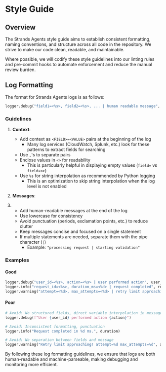 # Style Guide

## Overview

The Strands Agents style guide aims to establish consistent formatting, naming conventions, and structure across all code in the repository. We strive to make our code clean, readable, and maintainable.

Where possible, we will codify these style guidelines into our linting rules and pre-commit hooks to automate enforcement and reduce the manual review burden.

## Log Formatting

The format for Strands Agents logs is as follows:

```python
logger.debug("field1=<%s>, field2=<%s>, ... | human readable message", field1, field2, ...)
```

### Guidelines


1. **Context**:
   - Add context as `<FIELD>=<VALUE>` pairs at the beginning of the log
     - Many log services (CloudWatch, Splunk, etc.) look for these patterns to extract fields for searching
   - Use `,`'s to separate pairs
   - Enclose values in `<>` for readability
     - This is particularly helpful in displaying empty values (`field=` vs `field=<>`)
   - Use `%s` for string interpolation as recommended by Python logging
     - This is an optimization to skip string interpolation when the log level is not enabled

1. **Messages**:
2. 
   - Add human-readable messages at the end of the log
   - Use lowercase for consistency
   - Avoid punctuation (periods, exclamation points, etc.) to reduce clutter
   - Keep messages concise and focused on a single statement
   - If multiple statements are needed, separate them with the pipe character (`|`)
     - Example: `"processing request | starting validation"`

### Examples

#### Good

```python
logger.debug("user_id=<%s>, action=<%s> | user performed action", user_id, action)
logger.info("request_id=<%s>, duration_ms=<%d> | request completed", request_id, duration)
logger.warning("attempt=<%d>, max_attempts=<%d> | retry limit approaching", attempt, max_attempts)
```

#### Poor

```python
# Avoid: No structured fields, direct variable interpolation in message
logger.debug(f"User {user_id} performed action {action}")

# Avoid: Inconsistent formatting, punctuation
logger.info("Request completed in %d ms.", duration)

# Avoid: No separation between fields and message
logger.warning("Retry limit approaching! attempt=%d max_attempts=%d", attempt, max_attempts)
```

By following these log formatting guidelines, we ensure that logs are both human-readable and machine-parseable, making debugging and monitoring more efficient.
